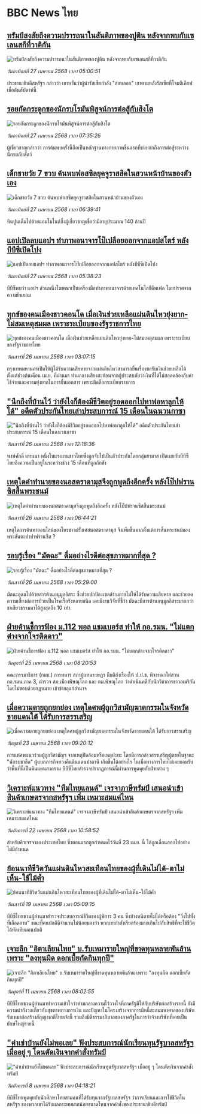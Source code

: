# BBC News ไทย## [ทรัมป์สงสัยถึงความปรารถนาในสันติภาพของปูติน หลังจากพบกับเซเลนสกีที่วาติกัน](https://www.bbc.com/thai/articles/cgm8pnnelzvo?at_campaign=githubrss)![ทรัมป์สงสัยถึงความปรารถนาในสันติภาพของปูติน หลังจากพบกับเซเลนสกีที่วาติกัน](https://ichef.bbci.co.uk/ace/standard/240/cpsprodpb/085e/live/fdda3db0-22a2-11f0-9060-674316cb3a1f.jpg)_วันอาทิตย์ที่ 27 เมษายน 2568 เวลา 05:00:51_ประธานาธิบดีสหรัฐฯ กล่าวว่า เขาหวั่นว่าผู้นำรัสเซียกำลัง "ล่อหลอก" เขาตามหลังรัสเซียที่โจมตีเคียฟเมื่อต้นสัปดาห์นี้## [รอยกัดกระดูกของนักรบโรมันพิสูจน์การต่อสู้กับสิงโต](https://www.bbc.com/thai/articles/cx2019yx0rxo?at_campaign=githubrss)![รอยกัดกระดูกของนักรบโรมันพิสูจน์การต่อสู้กับสิงโต](https://ichef.bbci.co.uk/ace/standard/240/cpsprodpb/6d2c/live/e7d109b0-2034-11f0-9f40-15f12af7a309.jpg)_วันอาทิตย์ที่ 27 เมษายน 2568 เวลา 07:35:26_ผู้เชี่ยวชาญกล่าวว่า การค้นพบครั้งนี้ถือเป็นหลักฐานทางกายภาพชิ้นแรกที่บ่งบอกถึงการต่อสู้ระหว่างนักรบกับสัตว์## [เด็กชายวัย 7 ขวบ ค้นพบฟอสซิลยุคจูราสสิคในสวนหน้าบ้านของตัวเอง](https://www.bbc.com/thai/articles/cd6jpw9676do?at_campaign=githubrss)![เด็กชายวัย 7 ขวบ ค้นพบฟอสซิลยุคจูราสสิคในสวนหน้าบ้านของตัวเอง](https://ichef.bbci.co.uk/ace/standard/240/cpsprodpb/53c4/live/acdd88d0-21cc-11f0-89a9-cb5ed9bbefd9.jpg)_วันอาทิตย์ที่ 27 เมษายน 2568 เวลา 06:39:41_หินปูนเต็มไปด้วยแอมโมไนต์ซึ่งผู้เชี่ยวชาญเชื่อว่ามีอายุประมาณ 140 ล้านปี## [แอปเปิลลบแอปฯ  ทำภาพอนาจารโป๊เปลือยออกจากแอปสโตร์ หลังบีบีซีเปิดโปง](https://www.bbc.com/thai/articles/cn91pl70g9do?at_campaign=githubrss)![แอปเปิลลบแอปฯ  ทำภาพอนาจารโป๊เปลือยออกจากแอปสโตร์ หลังบีบีซีเปิดโปง](https://ichef.bbci.co.uk/ace/standard/240/cpsprodpb/0228/live/f8f09c30-2258-11f0-9c65-a5c3dc449bf3.png)_วันอาทิตย์ที่ 27 เมษายน 2568 เวลา 05:38:23_บีบีซีพบว่า แอปฯ ส่วนหนึ่งโฆษณาเป็นเครื่องมือทำภาพอนาจารด้วยเทคโนโลยีดีพเฟค โดยปราศจากความยินยอม## [ทุกข์ของคนเมืองชาวคอนโด เมื่อเงินช่วยเหลือแผ่นดินไหวยุ่งยาก-ไม่สมเหตุสมผล เพราะระเบียบของรัฐราชการไทย](https://www.bbc.com/thai/articles/ce82jewkgkeo?at_campaign=githubrss)![ทุกข์ของคนเมืองชาวคอนโด เมื่อเงินช่วยเหลือแผ่นดินไหวยุ่งยาก-ไม่สมเหตุสมผล เพราะระเบียบของรัฐราชการไทย](https://ichef.bbci.co.uk/ace/standard/240/cpsprodpb/b110/live/5433b910-21d2-11f0-baee-adaa619d2de0.jpg)_วันเสาร์ที่ 26 เมษายน 2568 เวลา 03:07:15_กรุงเทพมหานครเปิดให้ผู้ได้รับความเสียหายจากแผ่นดินไหวสามารถยื่นเรื่องขอรับเงินช่วยเหลือได้ตั้งแต่ช่วงต้นเดือน เม.ย. ที่ผ่านมา ท่ามกลางเสียงสะท้อนจากผู้ประสบภัยว่าเงินที่ได้ไม่สอดคล้องกับค่าใช้จ่ายและความยุ่งยากในการยื่นเอกสาร เพราะติดล็อกระเบียบราชการ## ["นึกถึงที่บ้านไว้ ว่ายังไงก็ต้องมีชีวิตอยู่รอดออกไปหาพ่อหาลูกให้ได้" อดีตตัวประกันไทยเล่าประสบการณ์ 15 เดือนในฉนวนกาซา](https://www.bbc.com/thai/articles/ce306v97dd0o?at_campaign=githubrss)!["นึกถึงที่บ้านไว้ ว่ายังไงก็ต้องมีชีวิตอยู่รอดออกไปหาพ่อหาลูกให้ได้" อดีตตัวประกันไทยเล่าประสบการณ์ 15 เดือนในฉนวนกาซา](https://ichef.bbci.co.uk/ace/standard/240/cpsprodpb/6489/live/a6bcc630-229b-11f0-9c65-a5c3dc449bf3.png)_วันเสาร์ที่ 26 เมษายน 2568 เวลา 12:18:36_พงษ์ศักดิ์ แทนนา หนึ่งในแรงงานชาวไทยซึ่งถูกจับไปเป็นตัวประกันโดยกลุ่มฮามาส เปิดเผยกับบีบีซีไทยถึงความเป็นอยู่ในระหว่างช่วง 15 เดือนที่ถูกกักขัง## [เหตุใดคำทำนายของนอสตราดามุสจึงถูกพูดถึงอีกครั้ง หลังโป๊ปฟรานซิสสิ้นพระชนม์](https://www.bbc.com/thai/articles/cly1ryvd7plo?at_campaign=githubrss)![เหตุใดคำทำนายของนอสตราดามุสจึงถูกพูดถึงอีกครั้ง หลังโป๊ปฟรานซิสสิ้นพระชนม์](https://ichef.bbci.co.uk/ace/standard/240/cpsprodpb/14cd/live/f192ba80-210a-11f0-b1ba-8bc47850ff39.jpg)_วันเสาร์ที่ 26 เมษายน 2568 เวลา 06:44:21_เหตุใดการค้นหาออนไลน์ของโหรชาวฝรั่งเศสนอสตราดามุส จึงเพิ่มขึ้นมากตั้งแต่การสิ้นพระชนม์ของพระสันตะปาปาฟรานซิส ?## [รอบรู้เรื่อง "มัตฉะ" ดื่มอย่างไรดีต่อสุขภาพมากที่สุด ?](https://www.bbc.com/thai/articles/c62x6315819o?at_campaign=githubrss)![รอบรู้เรื่อง "มัตฉะ" ดื่มอย่างไรดีต่อสุขภาพมากที่สุด ?](https://ichef.bbci.co.uk/ace/standard/240/cpsprodpb/aa90/live/5f25f3b0-15fc-11f0-b1b3-7358f8d35a35.jpg)_วันเสาร์ที่ 26 เมษายน 2568 เวลา 05:29:00_มัตฉะอุดมไปด้วยสารต้านอนุมูลอิสระ ซึ่งช่วยปกป้องเซลล์ร่างกายไม่ให้ได้รับความเสียหาย และช่วยลดความเสี่ยงต่อการป่วยเป็นโรคเรื้อรังหลายชนิด เคยมีงานวิจัยที่ชี้ว่า มัตฉะมีสารต้านอนุมูลอิสระมากกว่าชาเขียวธรรมดาได้สูงสุดถึง 10 เท่า## [ฝ่ายค้านชี้การฟ้อง ม.112 พอล แชมเบอร์ส ทำให้ กอ.รมน. "ไม่แตกต่างจากโจรติดดาว"](https://www.bbc.com/thai/articles/cz9501jpdl7o?at_campaign=githubrss)![ฝ่ายค้านชี้การฟ้อง ม.112 พอล แชมเบอร์ส ทำให้ กอ.รมน. "ไม่แตกต่างจากโจรติดดาว"](https://ichef.bbci.co.uk/ace/standard/240/cpsprodpb/a979/live/274e0e40-21a6-11f0-a5b0-73b99e608e44.jpg)_วันศุกร์ที่ 25 เมษายน 2568 เวลา 08:20:53_คณะกรรมาธิการ (กมธ.) การทหาร สภาผู้แทนราษฎร มีมติส่งเรื่องให้ ป.ป.ช. พิจารณาใต่สวน กอ.รมน.ภาค 3, ตำรวจ สภ.เมืองพิษณุโลก และ ตม.พิษณุโลก ว่าดำเนินคดีกับนักวิชาการชาวอเมริกันโดยไม่ชอบด้วยกฎหมาย เข้าข่ายลุแก่อำนาจ## [เมื่อความตายถูกยกย่อง เหตุใดศพผู้ถูกวิสามัญฆาตกรรมในจังหวัดชายแดนใต้ ได้รับการสรรเสริญ](https://www.bbc.com/thai/articles/c2ern0d99ngo?at_campaign=githubrss)![เมื่อความตายถูกยกย่อง เหตุใดศพผู้ถูกวิสามัญฆาตกรรมในจังหวัดชายแดนใต้ ได้รับการสรรเสริญ](https://ichef.bbci.co.uk/ace/standard/240/cpsprodpb/ac13/live/bdfd7780-2021-11f0-8c2e-77498b1ce297.jpg)_วันพุธที่ 23 เมษายน 2568 เวลา 09:20:12_การแห่ศพแนวร่วมผู้ถูกวิสามัญฯ จากเหตุปิดล้อมหรือเหตุปะทะ โดยมีการกล่าวสรรเสริญผู้ตายในฐานะ "นักรบชาฮีด" ผู้แบกภารกิจทวงคืนดินแดนปาตานี เกิดขึ้นได้อย่างไร ในเมื่อทางการไทยไม่เคยยอมรับว่าพื้นที่นี้เป็นดินแดนสงคราม บีบีซีไทยสำรวจปรากฏการณ์นี้ผ่านการพูดคุยกับฝ่ายต่าง ๆ## [วิเคราะห์แนวทาง "ทีมไทยแลนด์" เจรจาภาษีทรัมป์ เสนอนำเข้าสินค้าเกษตรจากสหรัฐฯ เพิ่ม เหมาะสมแค่ไหน](https://www.bbc.com/thai/articles/cj3xvevym50o?at_campaign=githubrss)![วิเคราะห์แนวทาง "ทีมไทยแลนด์" เจรจาภาษีทรัมป์ เสนอนำเข้าสินค้าเกษตรจากสหรัฐฯ เพิ่ม เหมาะสมแค่ไหน](https://ichef.bbci.co.uk/ace/standard/240/cpsprodpb/31f7/live/78a17520-1e8b-11f0-b1b3-7358f8d35a35.jpg)_วันอังคารที่ 22 เมษายน 2568 เวลา 10:58:52_สำหรับคิวเจรจาของประเทศไทย ซึ่งตอนแรกถูกกำหนดไว้วันที่ 23 เม.ย. นี้ ได้ถูกเลื่อนออกไปอย่างไม่มีกำหนด## [ย้อนนาทีชีวิตวันแผ่นดินไหวสะเทือนไทยของผู้ที่เดินไม่ได้-ตาไม่เห็น-ใช้ไม้ค้ำ](https://www.bbc.com/thai/articles/c8x8rzpld0jo?at_campaign=githubrss)![ย้อนนาทีชีวิตวันแผ่นดินไหวสะเทือนไทยของผู้ที่เดินไม่ได้-ตาไม่เห็น-ใช้ไม้ค้ำ](https://ichef.bbci.co.uk/ace/standard/240/cpsprodpb/e964/live/e00ac3b0-1c3d-11f0-b1b3-7358f8d35a35.jpg)_วันเสาร์ที่ 19 เมษายน 2568 เวลา 05:09:15_บีบีซีไทยชวนผู้อ่านมาสำรวจประสบการณ์ชีวิตของผู้พิการ 3 คน ซึ่งบ้างหนีตายไม่ได้หรือต้อง "วิ่งไปทั้งที่เลือดอาบ" ขณะที่คนปกติดีจำนวนไม่น้อยมองว่า พวกเขากำลังเรียกร้องมากเกินไปกับสิทธิที่จะใช้ชีวิตได้ทัดเทียมคนปกติ## [เจาะลึก "อิตาเลียนไทย" บ.รับเหมารายใหญ่ที่ขาดทุนหลายพันล้าน เพราะ "ลงทุนผิด ดอกเบี้ยกัดกินทุกปี"](https://www.bbc.com/thai/articles/cvgppjnr238o?at_campaign=githubrss)![เจาะลึก "อิตาเลียนไทย" บ.รับเหมารายใหญ่ที่ขาดทุนหลายพันล้าน เพราะ "ลงทุนผิด ดอกเบี้ยกัดกินทุกปี"](https://ichef.bbci.co.uk/ace/standard/240/cpsprodpb/15d4/live/189dd5a0-15e0-11f0-a455-cf1d5f751d2f.jpg)_วันศุกร์ที่ 11 เมษายน 2568 เวลา 08:02:55_บีบีซีไทยชวนผู้อ่านมาทำความเข้าใจว่าท่ามกลางความไว้วางใจที่ภาครัฐมีให้กับบริษัทก่อสร้างรายนี้ ยังมีความน่ากังวลเกี่ยวกับสุขภาพทางการเงิน และปัญหาในโครงสร้างจากการมีหนี้สะสมมหาศาลของบริษัทรับเหมาก่อสร้างสัญญาชาติไทยเจ้านี้ รวมถึงมิติธรรมาภิบาลของภาครัฐในการว่าจ้างบริษัทที่เคยเป็นยักษ์ใหญ่รายนี้## ["ค่าเช่าบ้านยังไม่พอเลย" ฟังประสบการณ์นักเรียนทุนรัฐบาลสหรัฐฯ เมื่ออยู่ ๆ โดนตัดเงินจากคำสั่งทรัมป์](https://www.bbc.com/thai/articles/cewkjr8yny8o?at_campaign=githubrss)!["ค่าเช่าบ้านยังไม่พอเลย" ฟังประสบการณ์นักเรียนทุนรัฐบาลสหรัฐฯ เมื่ออยู่ ๆ โดนตัดเงินจากคำสั่งทรัมป์](https://ichef.bbci.co.uk/ace/standard/240/cpsprodpb/8497/live/99a530e0-066c-11f0-88b7-5556e7b55c5e.jpg)_วันอังคารที่ 8 เมษายน 2568 เวลา 04:18:21_บีบีซีไทยพูดคุยกับนักศึกษาไทยสามคนที่ได้รับทุนจากรัฐบาลสหรัฐฯ ว่าการเรียนและการใช้ชีวิตในสหรัฐฯ ของพวกเขาได้รับผลกระทบมากน้อยขนาดไหนจากคำสั่งของประธานาธิบดีทรัมป์